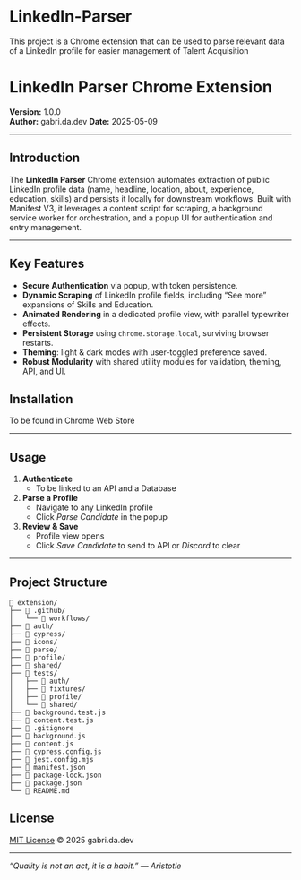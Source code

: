 # LinkedIn-Parser
This project is a Chrome extension that can be used to parse relevant data of a LinkedIn profile for easier management of Talent Acquisition

# LinkedIn Parser Chrome Extension

**Version:** 1.0.0  
**Author:** gabri.da.dev
**Date:** 2025-05-09

---

## Introduction

The **LinkedIn Parser** Chrome extension automates extraction of public LinkedIn profile data (name, headline, location, about, experience, education, skills) and persists it locally for downstream workflows. Built with Manifest V3, it leverages a content script for scraping, a background service worker for orchestration, and a popup UI for authentication and entry management.

---

## Key Features

- **Secure Authentication** via popup, with token persistence.
- **Dynamic Scraping** of LinkedIn profile fields, including “See more” expansions of Skills and Education.  
- **Animated Rendering** in a dedicated profile view, with parallel typewriter effects.  
- **Persistent Storage** using `chrome.storage.local`, surviving browser restarts.  
- **Theming**: light & dark modes with user-toggled preference saved.  
- **Robust Modularity** with shared utility modules for validation, theming, API, and UI.  


## Installation

  To be found in Chrome Web Store  

---

## Usage

1. **Authenticate**  
   - To be linked to an API and a Database
2. **Parse a Profile**  
   - Navigate to any LinkedIn profile   
   - Click *Parse Candidate* in the popup  
3. **Review & Save**  
   - Profile view opens  
   - Click *Save Candidate* to send to API or *Discard* to clear  

---

## Project Structure


```
📁 extension/
├── 📁 .github/
│   └── 📁 workflows/
├── 📁 auth/
├── 📁 cypress/
├── 📁 icons/
├── 📁 parse/
├── 📁 profile/
├── 📁 shared/
├── 📁 tests/
│   ├── 📁 auth/
│   ├── 📁 fixtures/
│   ├── 📁 profile/
│   └── 📁 shared/
├── 📄 background.test.js
├── 📄 content.test.js
├── 📄 .gitignore
├── 📄 background.js
├── 📄 content.js
├── 📄 cypress.config.js
├── 📄 jest.config.mjs
├── 📄 manifest.json
├── 📄 package-lock.json
├── 📄 package.json
└── 📄 README.md
```




## License

[MIT License](LICENSE) © 2025 gabri.da.dev

---

*“Quality is not an act, it is a habit.” — Aristotle*
